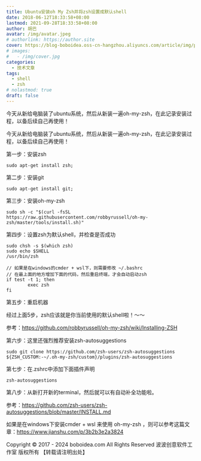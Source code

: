 ```yaml
---
title: Ubuntu安装oh My Zsh并将zsh设置成默认shell
date: 2018-06-12T18:33:58+08:00
lastmod: 2021-09-28T18:33:58+08:00
author: 胡巴
avatar: /img/avatar.jpeg
# authorlink: https://author.site
cover: https://blog-boboidea.oss-cn-hangzhou.aliyuncs.com/article/img/posts/Ubuntu安装oh My Zsh并将zsh设置成默认shell.jpg
# images:
#   - /img/cover.jpg
categories:
  - 技术文章
tags:
  - shell
  - zsh
# nolastmod: true
draft: false
---
```


今天从新给电脑装了ubuntu系统，然后从新装一遍oh-my-zsh，在此记录安装过程，以备后续自己再使用！

<!--more-->

今天从新给电脑装了ubuntu系统，然后从新装一遍oh-my-zsh，在此记录安装过程，以备后续自己再使用！

第一步：安装zsh

    sudo apt-get install zsh;

第二步：安装git

    sudo apt-get install git;

第三步：安装oh-my-zsh

    sudo sh -c "$(curl -fsSL https://raw.githubusercontent.com/robbyrussell/oh-my-zsh/master/tools/install.sh)"

第四步：设置zsh为默认shell，并检查是否成功

    sudo chsh -s $(which zsh)
    sudo echo $SHELL
    /usr/bin/zsh

    // 如果是在windows的cmder + wsl下，则需要修改 ~/.bashrc
    // 在最上面的地方增加下面的代码，然后重启终端，才会自动启动zsh
    if test -t 1; then
		    exec zsh
    fi

第五步：重启机器

经过上面5步，zsh应该就是你当前使用的默认shell啦！～～

参考：https://github.com/robbyrussell/oh-my-zsh/wiki/Installing-ZSH

第六步：这里还强烈推荐安装zsh-autosuggestions

    sudo git clone https://github.com/zsh-users/zsh-autosuggestions ${ZSH_CUSTOM:-~/.oh-my-zsh/custom}/plugins/zsh-autosuggestions


第七步：在.zshrc中添加下面插件声明

    zsh-autosuggestions

第八步：从新打开新的terminal，然后就可以有自动补全功能啦。

参考：https://github.com/zsh-users/zsh-autosuggestions/blob/master/INSTALL.md

如果是在windows下安装cmder + wsl 来使用 oh-my-zsh ，则可以参考这篇文章：https://www.jianshu.com/p/3b2b3e2a3824

<!--declare-declare-->

Copyright &copy; 2017 - 2024 boboidea.com All Rights Reserved 波波创意软件工作室 版权所有 【转载请注明出处】
